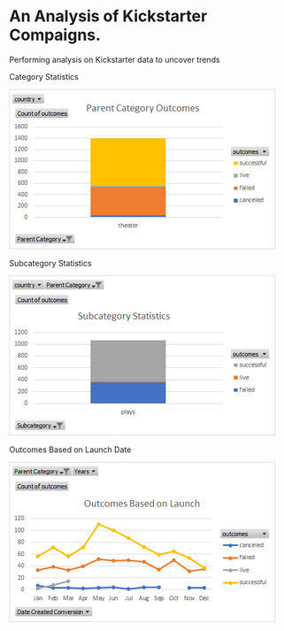 # An Analysis of Kickstarter Compaigns.
Performing analysis on Kickstarter data to uncover trends


Category Statistics

![](images/Parent%20Category%20Outcomes%20Chart.png)

Subcategory Statistics

![](images/Subcategory%20Statistics%20Chart.png)

Outcomes Based on Launch Date

![](images/Outcomes%20Based%20on%20Launch%20Date%20Chart.png)

